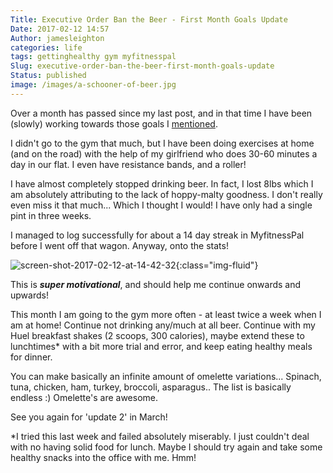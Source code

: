 ```yaml
---
Title: Executive Order Ban the Beer - First Month Goals Update
Date: 2017-02-12 14:57
Author: jamesleighton
categories: life
tags: gettinghealthy gym myfitnesspal
Slug: executive-order-ban-the-beer-first-month-goals-update
Status: published
image: /images/a-schooner-of-beer.jpg
---
```


Over a month has passed since my last post, and in that time I have been (slowly) working towards those goals I [mentioned](http://jamesleighton.com/2017/01/01/goals-and-motivation/).

I didn't go to the gym that much, but I have been doing exercises at home (and on the road) with the help of my girlfriend who does 30-60 minutes a day in our flat. I even have resistance bands, and a roller!

I have almost completely stopped drinking beer. In fact, I lost 8lbs which I am absolutely attributing to the lack of hoppy-malty goodness. I don't really even miss it that much... Which I thought I would! I have only had a single pint in three weeks.

I managed to log successfully for about a 14 day streak in MyfitnessPal before I went off that wagon. Anyway, onto the stats!

![screen-shot-2017-02-12-at-14-42-32](https://jamesleighton.files.wordpress.com/2017/02/screen-shot-2017-02-12-at-14-42-32.png){:class="img-fluid"}

This is ***super motivational***, and should help me continue onwards and upwards!

This month I am going to the gym more often - at least twice a week when I am at home! Continue not drinking any/much at all beer. Continue with my Huel breakfast shakes (2 scoops, 300 calories), maybe extend these to lunchtimes\* with a bit more trial and error, and keep eating healthy meals for dinner.

You can make basically an infinite amount of omelette variations... Spinach, tuna, chicken, ham, turkey, broccoli, asparagus.. The list is basically endless :) Omelette's are awesome.

See you again for 'update 2' in March!

\*I tried this last week and failed absolutely miserably. I just couldn't deal with no having solid food for lunch. Maybe I should try again and take some healthy snacks into the office with me. Hmm!
